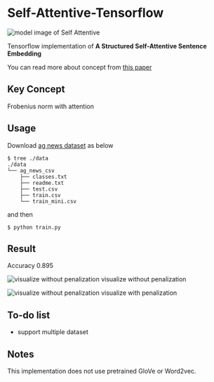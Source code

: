 # Self-Attentive-Tensorflow

![model image of Self Attentive](https://raw.githubusercontent.com/flrngel/Self-Attentive-tensorflow/master/resources/self-attentive-model.png)

Tensorflow implementation of **A Structured Self-Attentive Sentence Embedding**

You can read more about concept from [this paper](https://arxiv.org/abs/1703.03130)

## Key Concept

Frobenius norm with attention

## Usage

Download [ag news dataset](https://github.com/mhjabreel/CharCNN/tree/master/data/ag_news_csv) as below

```
$ tree ./data
./data
└── ag_news_csv
    ├── classes.txt
    ├── readme.txt
    ├── test.csv
    ├── train.csv
    └── train_mini.csv
```

and then

```
$ python train.py
```

## Result

Accuracy 0.895

![visualize without penalization](https://raw.githubusercontent.com/flrngel/Self-Attentive-tensorflow/master/resources/visualize_without_penalization.png)
visualize without penalization

![visualize without penalization](https://raw.githubusercontent.com/flrngel/Self-Attentive-tensorflow/master/resources/visualize_with_penalization.png)
visualize with penalization

## To-do list

- support multiple dataset

## Notes

This implementation does not use pretrained GloVe or Word2vec.
